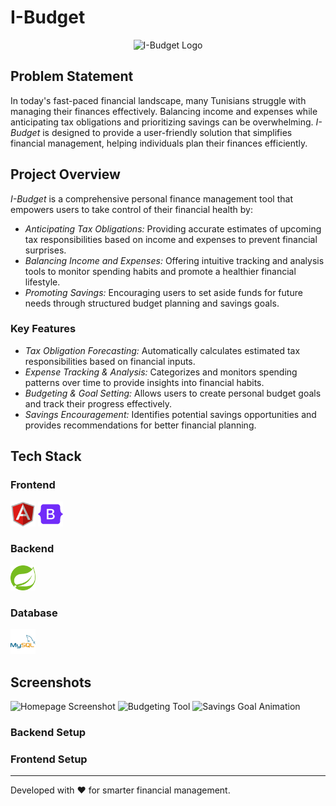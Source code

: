 # I-Budget

<p align="center">
  <img src="
  <img src="src/download.jpg" alt="I-Budget Logo" width="150"/>
</p>

## Problem Statement
In today's fast-paced financial landscape, many Tunisians struggle with managing their finances effectively. Balancing income and expenses while anticipating tax obligations and prioritizing savings can be overwhelming. *I-Budget* is designed to provide a user-friendly solution that simplifies financial management, helping individuals plan their finances efficiently.

## Project Overview
*I-Budget* is a comprehensive personal finance management tool that empowers users to take control of their financial health by:

- *Anticipating Tax Obligations:* Providing accurate estimates of upcoming tax responsibilities based on income and expenses to prevent financial surprises.
- *Balancing Income and Expenses:* Offering intuitive tracking and analysis tools to monitor spending habits and promote a healthier financial lifestyle.
- *Promoting Savings:* Encouraging users to set aside funds for future needs through structured budget planning and savings goals.

### Key Features
- *Tax Obligation Forecasting:* Automatically calculates estimated tax responsibilities based on financial inputs.
- *Expense Tracking & Analysis:* Categorizes and monitors spending patterns over time to provide insights into financial habits.
- *Budgeting & Goal Setting:* Allows users to create personal budget goals and track their progress effectively.
- *Savings Encouragement:* Identifies potential savings opportunities and provides recommendations for better financial planning.

## Tech Stack
### Frontend
<p>
  <img src="https://raw.githubusercontent.com/devicons/devicon/master/icons/angularjs/angularjs-original.svg" alt="Angular" width="40" height="40"/>
  <img src="https://raw.githubusercontent.com/devicons/devicon/master/icons/bootstrap/bootstrap-plain.svg" alt="Bootstrap" width="40" height="40"/>
</p>

### Backend
<p> <img src="https://raw.githubusercontent.com/devicons/devicon/master/icons/spring/spring-original.svg" alt="Spring Boot" width="40" height="40"/> </p>

### Database
<p>
  <img src="https://raw.githubusercontent.com/devicons/devicon/master/icons/mysql/mysql-original-wordmark.svg" alt="MySQL" width="40" height="40"/>
</p>

## Screenshots
<p>
  <img src="path/to/homepage-screenshot.png" alt="Homepage Screenshot" width="600"/>
  <img src="path/to/budget-tool-screenshot.png" alt="Budgeting Tool" width="600"/>
  <img src="path/to/savings-animation.png" alt="Savings Goal Animation" width="600"/>
</p>


### Backend Setup


### Frontend Setup

---
Developed with ❤️ for smarter financial management.
